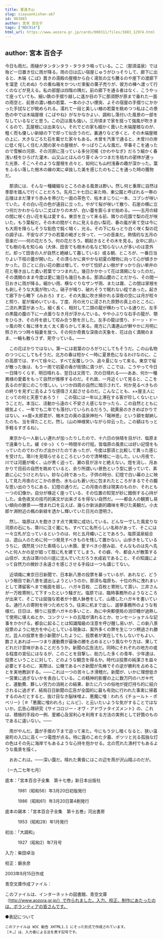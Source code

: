 ```yaml
---
title: 夏遠き山
slug: xiayuankishan-a67
id: 003883
author: 宮本 百合子
tags: ["NDC914"]
html_url: https://www.aozora.gr.jp/cards/000311/files/3883_12974.html
---
```


## author: 宮本 百合子

今日も雨だ。雨樋がタンタンタラ・タラタラ鳴っている。ここ（那須温泉）では殆ど一日置き位に雨が降る。雨の日は広い宿屋じゅうがひっそりして、廊下に出ると、木端《こば》葺きの湯殿の屋根から白く湯気の立ち騰るのや崖下の渡廊下を溜塗《ためぬ》りの重ね箱をかついだ束髪の菓子売りが、彼方の棟へ渡って行くのなどが見える。私の部屋は四階の隅だ。前の廊下を通る者はなく、こうやって座っていても、細い鉄の手摺り越しに遙か目の下に那須野が原まで垂れた一面の雨空と、前景の濃い楢の若葉、一本の小さい煙突、よその宿屋の手摺りにかかった手拭などが眺められる。濡れて一段と美しい楢の若葉を眺めつつ私はこの景色の中では木端屋根《こばやね》がなかなかよい、調和し落付いた風景の一部をなしているなどと思う。この辺は風も強い。三月頃まで家を揺って強風が吹きまくるので、瓦屋根には出来ない。それでどの家も細かく葺いた木端屋根なのが、粗く而も優しい新緑の下で却って似合うのだ。裏通りなど歩くと、その木端屋根の上に、大きなごろた石を載せた家々もある。木曾を汽車で通ると、木曾川の岸に低く侘しく住む人間の家々の屋根が、やっぱりこんな風だ。早春そこを通ったので雪解の河原、その河原に茂っている多分河楊《かわやなぎ》だろう細かく春浅い枝をひろげた灌木、山又山とほんのり芽ぐみつつまだ冬枯れの密林が連った光景、そこへそのような屋根を点々と、如何にも山村浅春の趣が深かった。葉をふるい落した樹木の線の実に卓抜した美を感じたのもここを通った時の獲物だ。

　那須には、そんな一種繊細なところのある風景は尠い。然し何と重厚に自然は季節を踏んで行くことだろう。先月二十七日に来た時、東公園と呼ばれる一帯の丘陵はまだ薄すり赤みを帯びた一面の茶色で、枯木まじりに一本、コブシが咲いていた。その白い花の色が遠目に立った。やがて桜が咲いて散り、石崖の横に立つ何だかわからない二丈ばかりの木が、白い蕾を膨らませ始める。――五月の緑の間に咲く白い花を私は愛する。東京を立って来る前、隣りの花園で梨の花が咲いた。もう葉桜だ。その木の間がくれに見える白い梨花、春の嵐が来て空は今にも大雨を降らしそうな鉛色で鈍く暗く、光る。その下にねっとり白く咲く梨の花の調子は、不安なポプラの若葉の戦ぎと伴って、一つの音楽だ。熱情的な五月の音楽だ――何の花だろう。何の花だろう。朝起きるとその木を見る。女中に訊いても樹の名を知らぬ（大体、田舎でも樹木の名など知らない人が多いのは意外だ。却って田舎の人が自然と絶縁して暮している）或る朝、ところが、一番日当りよい下枝の蕾が開いた。その清らかに爽やかな初夏の贈物に向って心が傾きかかった。日ごとに白い花の数は増して、やがて恰好よい樹がすっかり白い単弁の花と覗き出した柔い若葉でつつまれた。幾日かかかって花は満開になったのだ。その満開のまま今度は更に幾日も幾日もある。那須山麓のことだから、その間一日おきに雨が降る。細かい雨、横なぐりなザンザ雨、または霧、この間は家根をも剥しそうな大風が吹いた。硝子が鳴り、破れそうで眠れない程であった。起きて廊下から瞰下《みおろ》すと、その大風に吹き掃かれる深夜の空には月が皎々と照り、星が燦めいている。丁度、月の光りに浸された原野の真上のところに、二流れ黒雲があった。細く長く、相対して二頭の龍が横わっている通りだ。左手の黒龍の腹の下に一点曇りなき月が浮かんでいる。やや小ぶりな右手の龍が、顎をひらき、その月を欲して咬み合う勢を示した。左手の龍は憤り、ドーッ・ドーッ風の吹く毎に体を太く太く膨らかして来る。南方に八溝連山が鮮やかに月明に照されつつ時々稲妻を放つ。その何か奇異な深夜の天象を、花は白く満開のまま、一輪も散らさず、見守っている。――

　この花ばかりではない。第一には若葉のひろがりにしてもそうだ。この山名物のつつじにしてもそうだ。北方の春は短かく一時に夏景色になるわけなのに、この高原では、すべて徐々に、すべて反覆しつつ、追々夏になって来る。東京で桜が散った後は、もう一雨で初夏の香が街頭に満つが、ここでは、こうやって今日一日降りくらす、明日晴れる、翌日は又雨で、次の日晴れる――ああ、何か一種異様の愛着をもって自然が推移するのだ。それ故、一月近くいて見ると、ここを去るのが変にのこり惜しい。いつか四周の自然に暗示されて、何か見るべきものの終りを見ずに去るような感情さえ起させるのだ。こんなことも、××屋主人にとっての何と天恵であろう！　この宿には一年以上滞在する客が珍しくないということだ。本当に、活動から遠のく不安さえ感じなかったら、この自然とともに根気よく、一年でも二年でも落付いていられるだろう。硫黄泉のききめばかりではない。××屋×太郎君が、楢木立の奥の温泉神社へ「報神恩」という額を献納したのも、当を得たことだ。然し（山の神様笑いながら仰云った。この額はちっと手軽るすぎるね）。



　東京から一人新しい連れが加ったりしたので、十六日の快晴を目がけ、塩原まで遠乗りした。緩《ゆっ》くり一時間半の行程。皆塩原の風景には好い記憶をもっていたのでわざわざ出かけたのであったが、今度は那須と比較して異った感じを受けた。箒川を見晴らせるところというので清琴楼に一泊した。いい月夜で、川では河鹿が鳴く、山が黒く迫って、瀬の音が淙々と絶えない。燈を消し、月あかりで目前の自然を眺めていると、余り所謂いい景色という型に嵌っていて、素直に心にうけとれない。妙な心持であった。子供の時分、幻燈で白い幕の上に映して見た月夜のどこかの景色、水も山も蒼い光に包まれたところがまるでその朧な思い出のうちにある、幻燈の通りだ。この月夜の景は現実のものか、それとも一つの幻像か。自分が椽近く座っている、その位置の知覚が妙に錯倒する心持がした。金色夜叉の技巧的美文が出来ざるを得ない自然だ。――都会人の観賞し易い傾向の勝景――憎まれ口を云えば、幾らか新派劇的趣味を帯びた美観だ。小太郎ケ淵附近の楓の新緑を透かし輝いていた日光の澄明さ。

　然し、塩原は人を飽きさす点で異常に成功している。どんな一寸した風変りな河原の石にも、箒川に注ぐ瀧にも、すべてに名所らしい名称があって、そこには一々立札が立っているというのは、何と五月蠅いことであろう。塩原温泉組合は、遊山人のために何一つ発見すべきものを残して置かない。山歩きをしているうちに、偶然見つけた素晴らしい木蔭、愛すべき小憩み岩、そんなものは先へ先へと何人かの足が廻って既に札を建ててしまう。その癖、今、都会人が散策する山径が、太古は箒川の川底に沈んでいただろう水成岩であること、その知識によって自然力の微妙さ永遠さを感じさせる手段は一つも講じてない。

　近頃熾に東京日日新聞で、日本新八景の投票を募っているが、あれなど、どういう眼目で新八景を選出しようというのか。那須も塩原も、十位の外に洩れまいとして滞留客へまで帳面を廻し、ハガキ百枚、二百枚と寄附して貰い、三井さんが一万枚寄附して下すったという騒ぎだ。塩原では、臨時事務所のようなところが出来て、そこでは屈強な若者が十数人鉢巻をして、山積したハガキを書いている。通行人の寄附を待つためだろう。往来に机まで出し、選挙事務所のような有様だ。日日は、頻りに投票ハガキの多いこと、為に中央郵便局の消印機が過熱して使用に堪えぬとか、コンクリートの五階が潰れるとか、センセーショナルな記事をかかげる。都会に起ることは知識階級の注意を呼び醒し易いが、この新八景投票のように地方を中心としている現象は、案外多くの弊を生じつつ黙過され勝だ。芸人の投票を昔小新聞がしたように、投票者が実在してもしないでもよい、数さえあれば――つまり運動費が最後の勝を占めるという風なやり方は、果してどれだけ意味があることだろうか。新聞の広告法だ。同時にそれぞれの地方の或る程度の宣伝にはなるが、このことを目撃し、助力した多くの青年、少年達は、投票ということに対して、どのような観念を得るか。時代は投票の純潔さを益々必要とするのに、実際は、公機であるべき新聞が先棒でその逆が勝利を占めることを実地教訓する。――これは一つの苦々しき滑稽だ。新聞が、いかに理想低き一営業に過ぎないかを表白している。この精神的影響の上に数万円のハガキ代と、運動費、夥しい労力の消耗との結果、新たに八つの俗地が提灯持ち的に紹介されるに過ぎず、結局日日新聞の広告が全国的に最も有効に行われた事実に帰着するのみだとすると、抜け目なき脳味噌よ、悪魔に喰｜われろ《チョールト・ポベリー》［＃「悪魔に喰われろ」にルビ］、と云いたいような気がすることではないか。広告心理研究《サイコロジー・オヴ・アドヴァタイズメント》の、これは、積極的手段の一例、愛郷心及営利心を利用する方法の実例として好箇のものであるに違いない。――



　雨がやんだ。靄が手摺の下まで迫って来た。今にもう少し暗くなると、狭い温泉町の入口に高く一つ電燈が点る。特に靄のこめた夕暮、ポツリと光る孤独な灯の色はその先に海岸でもあるような心持を抱かせる。北の荒れた漁村でもあるような風景を描く。

　おおこれは。――深い靄だ。晴れた黄昏にはこの辺を燕が沢山翔ぶのだが。

〔一九二七年七月〕













底本：「宮本百合子全集　第十七巻」新日本出版社


　　　1981（昭和56）年3月20日初版発行

　　　1986（昭和61）年3月20日第4刷発行

底本の親本：「宮本百合子全集　第十五巻」河出書房

　　　1953（昭和28）年1月発行

初出：「大調和」

　　　1927（昭和2）年7月号

入力：柴田卓治

校正：磐余彦

2003年9月15日作成

青空文庫作成ファイル：

このファイルは、インターネットの図書館、青空文庫（http://www.aozora.gr.jp/）で作られました。入力、校正、制作にあたったのは、ボランティアの皆さんです。











●表記について


	このファイルは W3C 勧告 XHTML1.1 にそった形式で作成されています。
	［＃…］は、入力者による注を表す記号です。